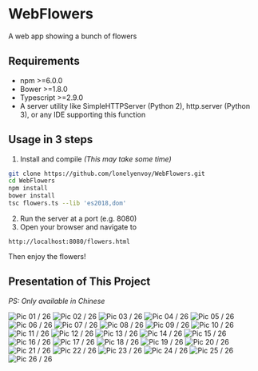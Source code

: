 WebFlowers
===

A web app showing a bunch of flowers

## Requirements

- npm >=6.0.0
- Bower >=1.8.0
- Typescript >=2.9.0
- A server utility like SimpleHTTPServer (Python 2), http.server (Python 3), or any IDE supporting this function

## Usage in 3 steps

1. Install and compile
*(This may take some time)*

```bash
git clone https://github.com/lonelyenvoy/WebFlowers.git
cd WebFlowers
npm install
bower install
tsc flowers.ts --lib 'es2018,dom'
```

2. Run the server at a port (e.g. 8080)
3. Open your browser and navigate to

```
http://localhost:8080/flowers.html
```

Then enjoy the flowers!


## Presentation of This Project
*PS: Only available in Chinese*

![Pic 01 / 26](resources/presentation/01.png)
![Pic 02 / 26](resources/presentation/02.png)
![Pic 03 / 26](resources/presentation/03.png)
![Pic 04 / 26](resources/presentation/04.png)
![Pic 05 / 26](resources/presentation/05.png)
![Pic 06 / 26](resources/presentation/06.png)
![Pic 07 / 26](resources/presentation/07.png)
![Pic 08 / 26](resources/presentation/08.png)
![Pic 09 / 26](resources/presentation/09.png)
![Pic 10 / 26](resources/presentation/10.png)
![Pic 11 / 26](resources/presentation/11.png)
![Pic 12 / 26](resources/presentation/12.png)
![Pic 13 / 26](resources/presentation/13.png)
![Pic 14 / 26](resources/presentation/14.png)
![Pic 15 / 26](resources/presentation/15.png)
![Pic 16 / 26](resources/presentation/16.png)
![Pic 17 / 26](resources/presentation/17.png)
![Pic 18 / 26](resources/presentation/18.png)
![Pic 19 / 26](resources/presentation/19.png)
![Pic 20 / 26](resources/presentation/20.png)
![Pic 21 / 26](resources/presentation/21.png)
![Pic 22 / 26](resources/presentation/22.png)
![Pic 23 / 26](resources/presentation/23.png)
![Pic 24 / 26](resources/presentation/24.png)
![Pic 25 / 26](resources/presentation/25.png)
![Pic 26 / 26](resources/presentation/26.png)
